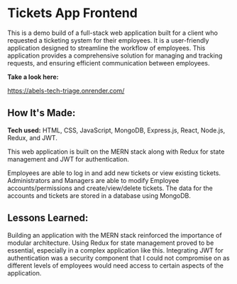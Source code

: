 # Tickets App Frontend
This is a demo build of a full-stack web application built for a client who requested a ticketing system for their employees. It is a user-friendly application designed to streamline the workflow of employees. This application provides a comprehensive solution for managing and tracking requests, and ensuring efficient communication between employees.

**Take a look here:**

https://abels-tech-triage.onrender.com/

## How It's Made:

**Tech used:** HTML, CSS, JavaScript, MongoDB, Express.js, React, Node.js, Redux, and JWT.

This web application is built on the MERN stack along with Redux for state management and JWT for authentication.

Employees are able to log in and add new tickets or view existing tickets. Administrators and Managers are able to modify Employee accounts/permissions and create/view/delete tickets. The data for the accounts and tickets are stored in a database using MongoDB.

## Lessons Learned:

Building an application with the MERN stack reinforced the importance of modular architecture. Using Redux for state management proved to be essential, especially in a complex application like this. Integrating JWT for authentication was a security component that I could not compromise on as different levels of employees would need access to certain aspects of the application.
